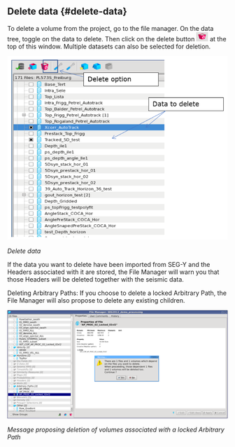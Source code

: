 ## Delete data {#delete-data}

To delete a volume from the project, go to the file manager. On the data tree, toggle on the data to delete. Then click on the delete  button ![](/assets/002_file_manager.png) at the top of this window. Multiple datasets can also be selected for deletion.

![](/assets/003_file_manager.png)

_Delete data_

If the data you want to delete have been imported from SEG-Y and the Headers associated with it are stored, the File Manager will warn you that those Headers will be deleted together with the seismic data.

Deleting Arbitrary Paths: If you choose to delete a locked Arbitrary Path, the File Manager will also propose to delete any existing children.

![](/assets/004_file_manager.png)

_Message proposing deletion of volumes associated with a locked Arbitrary Path_

